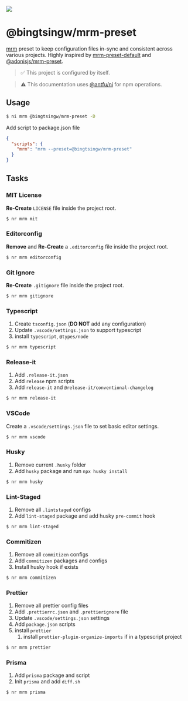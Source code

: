 ![](https://res.cloudinary.com/adonisjs/image/upload/q_100/v1547549861/mrm_entbte.png)

# @bingtsingw/mrm-preset

[mrm](https://github.com/sapegin/mrm) preset to keep configuration files in-sync and consistent across various projects. Highly inspired by [mrm-preset-default](https://github.com/sapegin/mrm/tree/master/packages/mrm-preset-default) and [@adonisjs/mrm-preset](https://github.com/adonisjs/mrm-preset).

> :white_check_mark: This project is configured by itself.

> :warning: This documentation uses [@antfu/ni](https://github.com/antfu/ni) for npm operations.

## Usage

```bash
$ ni mrm @bingtsingw/mrm-preset -D
```

Add script to package.json file

```json
{
  "scripts": {
    "mrm": "mrm --preset=@bingtsingw/mrm-preset"
  }
}
```

## Tasks

### MIT License

**Re-Create** `LICENSE` file inside the project root.

```bash
$ nr mrm mit
```

### Editorconfig

**Remove** and **Re-Create** a `.editorconfig` file inside the project root.

```bash
$ nr mrm editorconfig
```

### Git Ignore

**Re-Create** `.gitignore` file inside the project root.

```bash
$ nr mrm gitignore
```

### Typescript

1. Create `tsconfig.json` (**DO NOT** add any configuration)
2. Update `.vscode/settings.json` to support typescript
3. install `typescript`, `@types/node`

```bash
$ nr mrm typescript
```

### Release-it

1. Add `.release-it.json`
2. Add `release` npm scripts
3. Add `release-it` and `@release-it/conventional-changelog`

```bash
$ nr mrm release-it
```

### VSCode

Create a `.vscode/settings.json` file to set basic editor settings.

```bash
$ nr mrm vscode
```

### Husky

1. Remove current `.husky` folder
2. Add `husky` package and run `npx husky install`

```bash
$ nr mrm husky
```

### Lint-Staged

1. Remove all `.lintstaged` configs
2. Add `lint-staged` package and add husky `pre-commit` hook

```bash
$ nr mrm lint-staged
```

### Commitizen

1. Remove all `commitizen` configs
2. Add `commitizen` packages and configs
3. Install husky hook if exists

```bash
$ nr mrm commitizen
```

### Prettier

1. Remove all prettier config files
2. Add `.prettierrc.json` and `.prettierignore` file
3. Update `.vscode/settings.json` settings
4. Add `package.json` scripts
5. install `prettier`
   1. install `prettier-plugin-organize-imports` if in a typescript project

```bash
$ nr mrm prettier
```

### Prisma

1. Add `prisma` package and script
2. Init `prisma` and add `diff.sh`

```bash
$ nr mrm prisma
```

